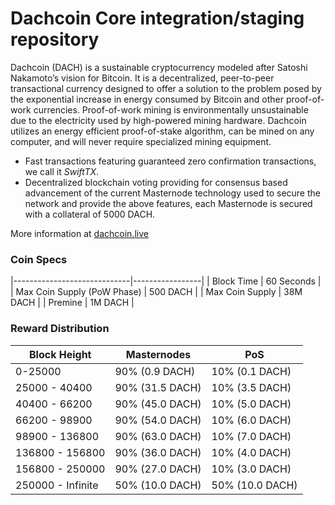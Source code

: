 Dachcoin Core integration/staging repository
=================================================

Dachcoin (DACH) is a sustainable cryptocurrency modeled after Satoshi Nakamoto’s vision for Bitcoin. It is a decentralized, peer-to-peer transactional currency designed to offer a solution to the problem posed by the exponential increase in energy consumed by Bitcoin and other proof-of-work currencies. Proof-of-work mining is environmentally unsustainable due to the electricity used by high-powered mining hardware. Dachcoin utilizes an energy efficient proof-of-stake algorithm, can be mined on any computer, and will never require specialized mining equipment.

- Fast transactions featuring guaranteed zero confirmation transactions, we call it _SwiftTX_.
- Decentralized blockchain voting providing for consensus based advancement of the current Masternode
  technology used to secure the network and provide the above features, each Masternode is secured
  with a collateral of 5000 DACH.

More information at [dachcoin.live](http://dachcoin.live)

### Coin Specs
|-----------------------------|-----------------|
| Block Time                  | 60  Seconds     |
| Max Coin Supply (PoW Phase) | 500 DACH        |
| Max Coin Supply             | 38M DACH        |
| Premine                     | 1M  DACH        |

### Reward Distribution
| **Block Height** | **Masternodes**  |     **PoS**      |
|------------------|------------------|------------------|
| 0-25000          | 90% (0.9 DACH)   | 10% (0.1 DACH)   |
| 25000 - 40400    | 90% (31.5 DACH)  | 10% (3.5 DACH)   |
| 40400 - 66200    | 90% (45.0 DACH)  | 10% (5.0 DACH)   |
| 66200 - 98900    | 90% (54.0 DACH)  | 10% (6.0 DACH)   |
| 98900 - 136800   | 90% (63.0 DACH)  | 10% (7.0 DACH)   |
| 136800 - 156800  | 90% (36.0 DACH)  | 10% (4.0 DACH)   |
| 156800 - 250000  | 90% (27.0 DACH)  | 10% (3.0 DACH)   |
| 250000 - Infinite| 50% (10.0 DACH)  | 50% (10.0 DACH)  |
